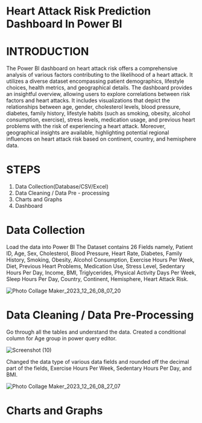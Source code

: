 # Heart Attack Risk Prediction Dashboard In Power BI
# INTRODUCTION
The Power BI dashboard on heart attack risk offers a comprehensive analysis of various factors contributing to the likelihood of a heart attack. 
It utilizes a diverse dataset encompassing patient demographics, lifestyle choices, health metrics, and geographical details. The dashboard provides an insightful overview, allowing users to explore correlations between risk factors and heart attacks. It includes visualizations that depict the relationships between age, gender, cholesterol levels, blood pressure, diabetes, family history, lifestyle habits (such as smoking, obesity, alcohol consumption, exercise), stress levels, medication usage, and previous heart problems with the risk of experiencing a heart attack.
Moreover, geographical insights are available, highlighting potential regional influences on heart attack risk based on continent, country, and hemisphere data.

# STEPS
1. Data Collection(Database/CSV/Excel)
2. Data Cleaning / Data Pre - processing
3. Charts and Graphs
4. Dashboard

# Data Collection
Load the data into Power BI
The Dataset contains 26 Fields namely, Patient ID, Age,	Sex, Cholesterol, Blood Pressure, Heart Rate, Diabetes,	Family History,	Smoking, Obesity, Alcohol Consumption, Exercise Hours Per Week,	Diet, Previous Heart Problems, Medication Use, Stress Level, Sedentary Hours Per Day, Income, BMI, Triglycerides, Physical Activity Days Per Week, Sleep Hours Per Day,  Country, Continent, Hemisphere, Heart Attack Risk.


![Photo Collage Maker_2023_12_26_08_07_20](https://github.com/Shana-Naz/Heartattackdash/assets/123564734/386f722c-8318-453c-a104-4c9ae7d56112)

# Data Cleaning / Data Pre-Processing
Go through all the tables and understand the data. 
Created a conditional column for Age group in power query editor.

![Screenshot (10)](https://github.com/Shana-Naz/Heartattackdash/assets/123564734/240ce1ec-cf0a-4e27-b0a1-48ef6ce83898)

Changed the data type of various data fields and rounded off the decimal part of the fields, Exercise Hours Per Week, Sedentary Hours Per Day, and BMI.

![Photo Collage Maker_2023_12_26_08_27_07](https://github.com/Shana-Naz/Heartattackdash/assets/123564734/c75b38aa-0c51-4a25-8188-e7f4db244775)

# Charts and Graphs








